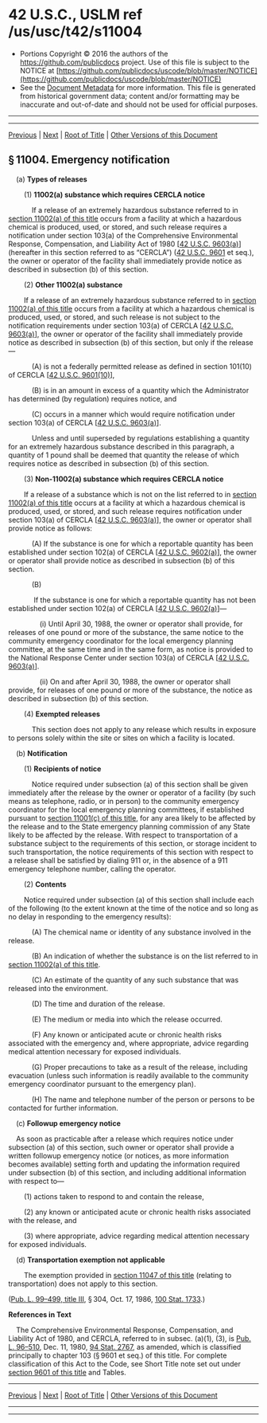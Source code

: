 ---
---

# 42 U.S.C., USLM ref /us/usc/t42/s11004

* Portions Copyright © 2016 the authors of the https://github.com/publicdocs project.
  Use of this file is subject to the NOTICE at [https://github.com/publicdocs/uscode/blob/master/NOTICE](https://github.com/publicdocs/uscode/blob/master/NOTICE)
* See the [Document Metadata](././../../../../..//README.md) for more information.
  This file is generated from historical government data; content and/or formatting may be inaccurate and out-of-date and should not be used for official purposes.

----------
----------

[Previous](./../../../../..//us/usc/t42/ch116/schI/m__us_usc_t42_s11003.md) | [Next](./../../../../..//us/usc/t42/ch116/schI/m__us_usc_t42_s11005.md) | [Root of Title](./../../../../../) | [Other Versions of this Document](https://publicdocs.github.io/go/links?ns=uslm&ref=%2Fus%2Fusc%2Ft42%2Fs11004)

## § 11004. Emergency notification

    (a) __Types of releases__ 

        (1) __11002(a) substance which requires CERCLA notice__ 

            If a release of an extremely hazardous substance referred to in [section 11002(a) of this title][/us/usc/t42/s11002/a] occurs from a facility at which a hazardous chemical is produced, used, or stored, and such release requires a notification under section 103(a) of the Comprehensive Environmental Response, Compensation, and Liability Act of 1980 \[[42 U.S.C. 9603(a)][/us/usc/t42/s9603/a]\] (hereafter in this section referred to as “CERCLA”) ([42 U.S.C. 9601][/us/usc/t42/s9601] et seq.), the owner or operator of the facility shall immediately provide notice as described in subsection (b) of this section.

        (2) __Other 11002(a) substance__ 

        If a release of an extremely hazardous substance referred to in [section 11002(a) of this title][/us/usc/t42/s11002/a] occurs from a facility at which a hazardous chemical is produced, used, or stored, and such release is not subject to the notification requirements under section 103(a) of CERCLA \[[42 U.S.C. 9603(a)][/us/usc/t42/s9603/a]\], the owner or operator of the facility shall immediately provide notice as described in subsection (b) of this section, but only if the release—

            (A) is not a federally permitted release as defined in section 101(10) of CERCLA \[[42 U.S.C. 9601(10)][/us/usc/t42/s9601/10]\],

            (B) is in an amount in excess of a quantity which the Administrator has determined (by regulation) requires notice, and

            (C) occurs in a manner which would require notification under section 103(a) of CERCLA \[[42 U.S.C. 9603(a)][/us/usc/t42/s9603/a]\].

            Unless and until superseded by regulations establishing a quantity for an extremely hazardous substance described in this paragraph, a quantity of 1 pound shall be deemed that quantity the release of which requires notice as described in subsection (b) of this section.

        (3) __Non-11002(a) substance which requires CERCLA notice__ 

        If a release of a substance which is not on the list referred to in [section 11002(a) of this title][/us/usc/t42/s11002/a] occurs at a facility at which a hazardous chemical is produced, used, or stored, and such release requires notification under section 103(a) of CERCLA \[[42 U.S.C. 9603(a)][/us/usc/t42/s9603/a]\], the owner or operator shall provide notice as follows:

            (A) If the substance is one for which a reportable quantity has been established under section 102(a) of CERCLA \[[42 U.S.C. 9602(a)][/us/usc/t42/s9602/a]\], the owner or operator shall provide notice as described in subsection (b) of this section.

            (B)

             If the substance is one for which a reportable quantity has not been established under section 102(a) of CERCLA \[[42 U.S.C. 9602(a)][/us/usc/t42/s9602/a]\]—

                (i) Until April 30, 1988, the owner or operator shall provide, for releases of one pound or more of the substance, the same notice to the community emergency coordinator for the local emergency planning committee, at the same time and in the same form, as notice is provided to the National Response Center under section 103(a) of CERCLA \[[42 U.S.C. 9603(a)][/us/usc/t42/s9603/a]\].

                (ii) On and after April 30, 1988, the owner or operator shall provide, for releases of one pound or more of the substance, the notice as described in subsection (b) of this section.

        (4) __Exempted releases__ 

            This section does not apply to any release which results in exposure to persons solely within the site or sites on which a facility is located.

    (b) __Notification__ 

        (1) __Recipients of notice__ 

            Notice required under subsection (a) of this section shall be given immediately after the release by the owner or operator of a facility (by such means as telephone, radio, or in person) to the community emergency coordinator for the local emergency planning committees, if established pursuant to [section 11001(c) of this title][/us/usc/t42/s11001/c], for any area likely to be affected by the release and to the State emergency planning commission of any State likely to be affected by the release. With respect to transportation of a substance subject to the requirements of this section, or storage incident to such transportation, the notice requirements of this section with respect to a release shall be satisfied by dialing 911 or, in the absence of a 911 emergency telephone number, calling the operator.

        (2) __Contents__ 

        Notice required under subsection (a) of this section shall include each of the following (to the extent known at the time of the notice and so long as no delay in responding to the emergency results):

            (A) The chemical name or identity of any substance involved in the release.

            (B) An indication of whether the substance is on the list referred to in [section 11002(a) of this title][/us/usc/t42/s11002/a].

            (C) An estimate of the quantity of any such substance that was released into the environment.

            (D) The time and duration of the release.

            (E) The medium or media into which the release occurred.

            (F) Any known or anticipated acute or chronic health risks associated with the emergency and, where appropriate, advice regarding medical attention necessary for exposed individuals.

            (G) Proper precautions to take as a result of the release, including evacuation (unless such information is readily available to the community emergency coordinator pursuant to the emergency plan).

            (H) The name and telephone number of the person or persons to be contacted for further information.

    (c) __Followup emergency notice__ 

    As soon as practicable after a release which requires notice under subsection (a) of this section, such owner or operator shall provide a written followup emergency notice (or notices, as more information becomes available) setting forth and updating the information required under subsection (b) of this section, and including additional information with respect to—

        (1) actions taken to respond to and contain the release,

        (2) any known or anticipated acute or chronic health risks associated with the release, and

        (3) where appropriate, advice regarding medical attention necessary for exposed individuals.

    (d) __Transportation exemption not applicable__ 

        The exemption provided in [section 11047 of this title][/us/usc/t42/s11047] (relating to transportation) does not apply to this section.

([Pub. L. 99–499, title III][/us/pl/99/499/tIII], § 304, Oct. 17, 1986, [100 Stat. 1733][/us/stat/100/1733].)

 __References in Text__ 

    The Comprehensive Environmental Response, Compensation, and Liability Act of 1980, and CERCLA, referred to in subsec. (a)(1), (3), is [Pub. L. 96–510][/us/pl/96/510], Dec. 11, 1980, [94 Stat. 2767][/us/stat/94/2767], as amended, which is classified principally to chapter 103 (§ 9601 et seq.) of this title. For complete classification of this Act to the Code, see Short Title note set out under [section 9601 of this title][/us/usc/t42/s9601] and Tables.

----------

[Previous](./../../../../..//us/usc/t42/ch116/schI/m__us_usc_t42_s11003.md) | [Next](./../../../../..//us/usc/t42/ch116/schI/m__us_usc_t42_s11005.md) | [Root of Title](./../../../../../) | [Other Versions of this Document](https://publicdocs.github.io/go/links?ns=uslm&ref=%2Fus%2Fusc%2Ft42%2Fs11004)

----------
----------

[/us/usc/t42/s11002/a]: https://publicdocs.github.io/go/links?ns=uslm&ref=%2Fus%2Fusc%2Ft42%2Fs11002%2Fa
[/us/usc/t42/s9603/a]: https://publicdocs.github.io/go/links?ns=uslm&ref=%2Fus%2Fusc%2Ft42%2Fs9603%2Fa
[/us/usc/t42/s9601]: https://publicdocs.github.io/go/links?ns=uslm&ref=%2Fus%2Fusc%2Ft42%2Fs9601
[/us/usc/t42/s11002/a]: https://publicdocs.github.io/go/links?ns=uslm&ref=%2Fus%2Fusc%2Ft42%2Fs11002%2Fa
[/us/usc/t42/s9603/a]: https://publicdocs.github.io/go/links?ns=uslm&ref=%2Fus%2Fusc%2Ft42%2Fs9603%2Fa
[/us/usc/t42/s9601/10]: https://publicdocs.github.io/go/links?ns=uslm&ref=%2Fus%2Fusc%2Ft42%2Fs9601%2F10
[/us/usc/t42/s9603/a]: https://publicdocs.github.io/go/links?ns=uslm&ref=%2Fus%2Fusc%2Ft42%2Fs9603%2Fa
[/us/usc/t42/s11002/a]: https://publicdocs.github.io/go/links?ns=uslm&ref=%2Fus%2Fusc%2Ft42%2Fs11002%2Fa
[/us/usc/t42/s9603/a]: https://publicdocs.github.io/go/links?ns=uslm&ref=%2Fus%2Fusc%2Ft42%2Fs9603%2Fa
[/us/usc/t42/s9602/a]: https://publicdocs.github.io/go/links?ns=uslm&ref=%2Fus%2Fusc%2Ft42%2Fs9602%2Fa
[/us/usc/t42/s9602/a]: https://publicdocs.github.io/go/links?ns=uslm&ref=%2Fus%2Fusc%2Ft42%2Fs9602%2Fa
[/us/usc/t42/s9603/a]: https://publicdocs.github.io/go/links?ns=uslm&ref=%2Fus%2Fusc%2Ft42%2Fs9603%2Fa
[/us/usc/t42/s11001/c]: https://publicdocs.github.io/go/links?ns=uslm&ref=%2Fus%2Fusc%2Ft42%2Fs11001%2Fc
[/us/usc/t42/s11002/a]: https://publicdocs.github.io/go/links?ns=uslm&ref=%2Fus%2Fusc%2Ft42%2Fs11002%2Fa
[/us/usc/t42/s11047]: https://publicdocs.github.io/go/links?ns=uslm&ref=%2Fus%2Fusc%2Ft42%2Fs11047
[/us/pl/99/499/tIII]: https://publicdocs.github.io/go/links?ns=uslm&ref=%2Fus%2Fpl%2F99%2F499%2FtIII
[/us/stat/100/1733]: https://publicdocs.github.io/go/links?ns=uslm&ref=%2Fus%2Fstat%2F100%2F1733
[/us/pl/96/510]: https://publicdocs.github.io/go/links?ns=uslm&ref=%2Fus%2Fpl%2F96%2F510
[/us/stat/94/2767]: https://publicdocs.github.io/go/links?ns=uslm&ref=%2Fus%2Fstat%2F94%2F2767
[/us/usc/t42/s9601]: https://publicdocs.github.io/go/links?ns=uslm&ref=%2Fus%2Fusc%2Ft42%2Fs9601



